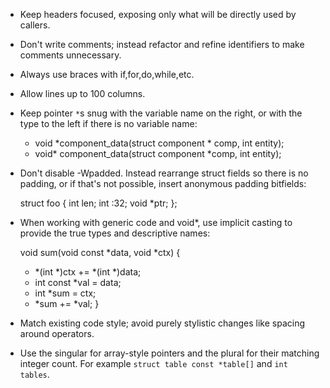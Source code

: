 - Keep headers focused, exposing only what will be directly used by callers.
- Don't write comments; instead refactor and refine identifiers to make comments unnecessary.
- Always use braces with if,for,do,while,etc.
- Allow lines up to 100 columns.
- Keep pointer `*`s snug with the variable name on the right,
  or with the type to the left if there is no variable name:

    - void *component_data(struct component * comp, int entity);
    + void* component_data(struct component *comp, int entity);

- Don't disable -Wpadded.  Instead rearrange struct fields so there is no
  padding, or if that's not possible, insert anonymous padding bitfields:

    struct foo {
        int   len;
        int   :32;
        void *ptr;
    };

- When working with generic code and void*, use implicit casting to provide the
  true types and descriptive names:

     void sum(void const *data, void *ctx) {
    -    *(int *)ctx += *(int *)data;
    +    int const *val = data;
    +    int       *sum = ctx;
    +    *sum += *val;
     }

- Match existing code style; avoid purely stylistic changes like spacing around operators.

- Use the singular for array-style pointers and the plural for their matching
  integer count.  For example `struct table const *table[]` and `int tables`.
